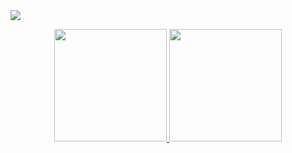 
<img src="https://i.imgur.com/FcgAGcl.png"  align="center">
<br>
<p align="center">
<a href="https://github.com/ErdemIpek">
  <img height="180em" src="https://github-readme-stats-eight-theta.vercel.app/api?username=ErdemIpek&show_icons=true&theme=algolia&include_all_commits=true&count_private=true"/>
  <img height="180em" src="https://github-readme-stats-eight-theta.vercel.app/api/top-langs/?username=ErdemIpek&layout=compact&langs_count=8&theme=algolia "/>
</a>
</p>
